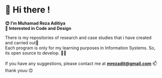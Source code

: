 # 👋 Hi there !
**😊 I’m Muhamad Reza Aditiya** </br>
**👀 Interested in Code and Design**</br>

There is my repositories of research and case studies that i have created and carried out🎑</br> Each program is only for my learning purposes in Information Systems. So, its open source to develop. 🌟✨</br></br> 
If you have any suggestions, please contact me at **mrezadit@gmail.com** 📫</br>thank youu 😊
